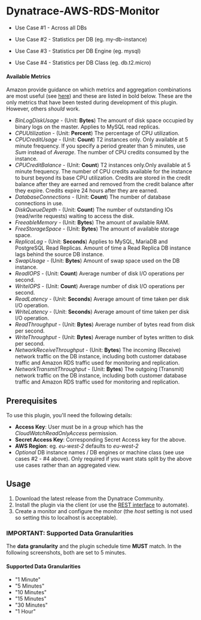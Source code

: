 # Dynatrace-AWS-RDS-Monitor

- Use Case #1 - Across all DBs

- Use Case #2 - Statistics per DB (eg. my-db-instance)

- Use Case #3 - Statistics per DB Engine (eg. mysql)

- Use Case #4 - Statistics per DB Class (eg. db.t2.micro)

#### Available Metrics
Amazon provide guidance on which metrics and aggregation combinations are most useful (see [here](http://docs.aws.amazon.com/AmazonCloudWatch/latest/monitoring/rds-metricscollected.html)) and these are listed in bold below. These are the only metrics that have been tested during development of this plugin. However, others *should* work.

- _BinLogDiskUsage_ - (Unit: **Bytes**) The amount of disk space occupied by binary logs on the master. Applies to MySQL read replicas.
- _CPUUtilization_ - (Unit: **Percent**) The percentage of CPU utilization.
- _CPUCreditUsage_ - (Unit: **Count**) T2 instances only. Only available at 5 minute frequency. If you specify a period greater than 5 minutes, use *Sum* instead of *Average*. The number of CPU credits consumed by the instance.
- _CPUCreditBalance_ - (Unit: **Count**) T2 instances only.Only available at 5 minute frequency. The number of CPU credits available for the instance to burst beyond its base CPU utilization. Credits are stored in the credit balance after they are earned and removed from the credit balance after they expire. Credits expire 24 hours after they are earned.
- _DatabaseConnections_ - (Unit: **Count**) The number of database connections in use.
- _DiskQueueDepth_ - (Unit: **Count**) The number of outstanding IOs (read/write requests) waiting to access the disk.
- _FreeableMemory_ - (Unit: **Bytes**) The amount of available RAM.
- _FreeStorageSpace_ - (Unit: **Bytes**) The amount of available storage space.
- _ReplicaLag_ - (Unit: **Seconds**) Applies to MySQL, MariaDB and PostgreSQL Read Replicas. Amount of time a Read Replica DB instance lags behind the source DB instance.
- _SwapUsage_ - (Unit: **Bytes**) Amount of swap space used on the DB instance.
- _ReadIOPS_ - (Unit: **Count**) Average number of disk I/O operations per second.
- _WriteIOPS_ - (Unit: **Count**) Average number of disk I/O operations per second.
- _ReadLatency_ - (Unit: **Seconds**) Average amount of time taken per disk I/O operation.
- _WriteLatency_ - (Unit: **Seconds**) Average amount of time taken per disk I/O operation.
- _ReadThroughput_ - (Unit: **Bytes**) Average number of bytes read from disk per second.
- _WriteThroughput_ - (Unit: **Bytes**) Average number of bytes written to disk per second.
- _NetworkReceiveThroughput_ - (Unit: **Bytes**) The incoming (Receive) network traffic on the DB instance, including both customer database traffic and Amazon RDS traffic used for monitoring and replication.
- _NetworkTransmitThroughput_ - (Unit: **Bytes**) The outgoing (Transmit) network traffic on the DB instance, including both customer database traffic and Amazon RDS traffic used for monitoring and replication.

## Prerequisites
To use this plugin, you'll need the following details:

- **Access Key**: User must be in a group which has the *CloudWatchReadOnlyAccess* permission.
- **Secret Access Key**: Corresponding Secret Access key for the above.
- **AWS Region**: eg. *eu-west-2* defaults to *eu-west-2*
- *Optional* DB instance names / DB engines or machine class (see use cases #2 - #4 above). Only required if you want stats split by the above use cases rather than an aggregated view.

## Usage

1. Download the latest release from the Dynatrace Community.
2. Install the plugin via the client (or use the [REST interface](https://community.dynatrace.com/community/pages/viewpage.action?pageId=221381697) to automate).
3. Create a monitor and configure the monitor (the *host* setting is not used so setting this to localhost is acceptable).

### IMPORTANT: Supported Data Granularities

The **data granularity** and the plugin schedule time **MUST** match. In the following screenshots, both are set to 5 minutes.

#### Supported Data Granularities

- "1 Minute"
- "5 Minutes"
- "10 Minutes"
- "15 Minutes"
- "30 Minutes"
- "1 Hour"